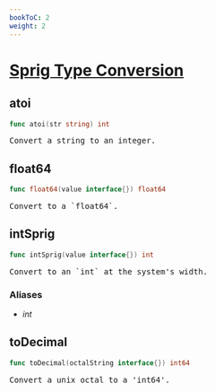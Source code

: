 ```yaml
---
bookToC: 2
weight: 2
---
```

# [Sprig Type Conversion](http://masterminds.github.io/sprig/conversion.html)
<!-- markdownlint-disable MD033 MD024 --->

## __atoi__

```go
func atoi(str string) int
```

<pre>
Convert a string to an integer.
</pre>

## __float64__

```go
func float64(value interface{}) float64
```

<pre>
Convert to a `float64`.
</pre>

## __intSprig__

```go
func intSprig(value interface{}) int
```

<pre>
Convert to an `int` at the system's width.
</pre>

### Aliases

- _int_

## __toDecimal__

```go
func toDecimal(octalString interface{}) int64
```

<pre>
Convert a unix octal to a 'int64'.
</pre>
